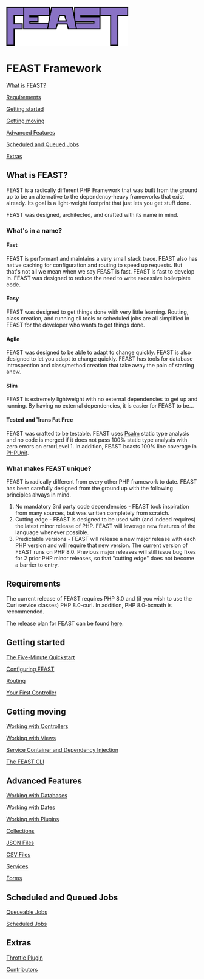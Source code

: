 ![FEAST Framework](logo.png)

# FEAST Framework

[What is FEAST?](#what-is-feast)

[Requirements](#requirements)

[Getting started](#getting-started)

[Getting moving](#getting-moving)

[Advanced Features](#advanced-features)

[Scheduled and Queued Jobs](#scheduled-and-queued-jobs)

[Extras](#extras)

## What is FEAST?

FEAST is a radically different PHP Framework that was built from the ground up to be an alternative to the
dependency-heavy frameworks that exist already. Its goal is a light-weight footprint that just lets you get stuff done.

FEAST was designed, architected, and crafted with its name in mind.

### What's in a name?

#### Fast

FEAST is performant and maintains a very small stack trace. FEAST also has native caching for configuration and routing
to speed up requests. But that's not all we mean when we say FEAST is fast. FEAST is fast to develop in. FEAST was
designed to reduce the need to write excessive boilerplate code.

#### Easy

FEAST was designed to get things done with very little learning. Routing, class creation, and running cli tools or
scheduled jobs are all simplified in FEAST for the developer who wants to get things done.

#### Agile

FEAST was designed to be able to adapt to change quickly. FEAST is also designed to let you adapt to change quickly.
FEAST has tools for database introspection and class/method creation that take away the pain of starting anew.

#### Slim

FEAST is extremely lightweight with no external dependencies to get up and running. By having no external dependencies,
it is easier for FEAST to be...

#### Tested and Trans Fat Free

FEAST was crafted to be testable. FEAST uses [Psalm](https://github.com/vimeo/psalm) static type analysis and no code is
merged if it does not pass 100% static type analysis with zero errors on errorLevel 1. In addition, FEAST boasts 100%
line coverage in [PHPUnit](https://github.com/sebastianbergmann/phpunit).

### What makes FEAST unique?

FEAST is radically different from every other PHP framework to date. FEAST has been carefully designed from the ground
up with the following principles always in mind.

1. No mandatory 3rd party code dependencies - FEAST took inspiration from many sources, but was written completely from
   scratch.
2. Cutting edge - FEAST is designed to be used with (and indeed requires)
   the latest minor release of PHP. FEAST will leverage new features of the language whenever possible.
3. Predictable versions - FEAST will release a new major release with each PHP version and will require that new
   version. The current version of FEAST runs on PHP 8.0. Previous major releases will still issue bug fixes for 2 prior
   PHP minor releases, so that "cutting edge" does not become a barrier to entry.

## Requirements

The current release of FEAST requires PHP 8.0 and (if you wish to use the Curl service classes) PHP 8.0-curl. In
addition, PHP 8.0-bcmath is recommended.

The release plan for FEAST can be found [here](release-schedule.md).

## Getting started

[The Five-Minute Quickstart](install.md)

[Configuring FEAST](config.md)

[Routing](routing.md)

[Your First Controller](first-controller.md)

## Getting moving

[Working with Controllers](controller.md)

[Working with Views](view.md)

[Service Container and Dependency Injection](service-container.md)

[The FEAST CLI](cli.md)

## Advanced Features

[Working with Databases](models.md)

[Working with Dates](date.md)

[Working with Plugins](plugin.md)

[Collections](collections.md)

[JSON Files](json.md)

[CSV Files](csv.md)

[Services](services.md)

[Forms](forms.md)

## Scheduled and Queued Jobs

[Queueable Jobs](queues.md)

[Scheduled Jobs](cron-jobs.md)

## Extras

[Throttle Plugin](throttle.md)

[Contributors](contributors.md)